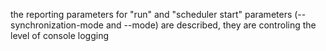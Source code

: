 the reporting parameters for "run" and "scheduler start" parameters (--synchronization-mode and --mode) are described, they are controling the level of console logging